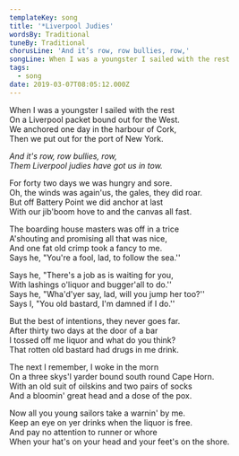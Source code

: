 ```yaml
---
templateKey: song
title: '*Liverpool Judies'
wordsBy: Traditional
tuneBy: Traditional
chorusLine: 'And it’s row, row bullies, row,'
songLine: When I was a youngster I sailed with the rest
tags:
  - song
date: 2019-03-07T08:05:12.000Z
---
```

When I was a youngster I sailed with the rest\
On a Liverpool packet bound out for the West.\
We anchored one day in the harbour of Cork,\
Then we put out for the port of New York.

_And it's row, row bullies, row,_\
_Them Liverpool judies have got us in tow._

For forty two days we was hungry and sore.\
Oh, the winds was again'us, the gales, they did roar.\
But off Battery Point we did anchor at last\
With our jib'boom hove to and the canvas all fast.

The boarding house masters was off in a trice\
A'shouting and promising all that was nice,\
And one fat old crimp took a fancy to me.\
Says he, "You're a fool, lad, to follow the sea.''

Says he, "There's a job as is waiting for you,\
With lashings o'liquor and bugger'all to do.''\
Says he, "Wha'd'yer say, lad, will you jump her too?''\
Says I, "You old bastard, I'm damned if I do.''

But the best of intentions, they never goes far.\
After thirty two days at the door of a bar\
I tossed off me liquor and what do you think?\
That rotten old bastard had drugs in me drink.

The next I remember, I woke in the morn\
On a three skys'l yarder bound south round Cape Horn.\
With an old suit of oilskins and two pairs of socks\
And a bloomin' great head and a dose of the pox.

Now all you young sailors take a warnin' by me.\
Keep an eye on yer drinks when the liquor is free.\
And pay no attention to runner or whore\
When your hat's on your head and your feet's on the shore.
